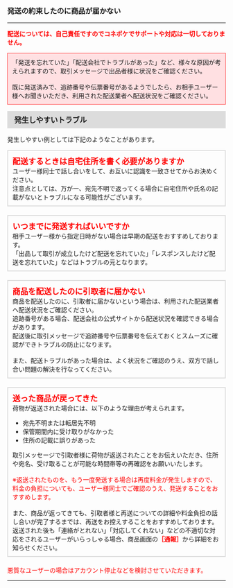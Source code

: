 <h3>発送の約束したのに商品が届かない</h3>
<hr>

<font color="#ff0000"><strong>配送については、自己責任ですのでコネポケでサポートや対応は一切しておりません。</strong></font>

<div style="padding: 10px; margin-top: 15px; margin-bottom: 15px; border: 1px solid #ff3333; background-color: #ffe0e2;">
「発送を忘れていた」「配送会社でトラブルがあった」など、様々な原因が考えられますので、取引メッセージで出品者様に状況をご確認ください。<br>
<br>
既に発送済みで、追跡番号や伝票番号があるようでしたら、お相手ユーザー様へお聞きいただき、利用された配送業者へ配送状況をご確認ください。
</div>

<div style="padding: 7px 15px; margin-top: 15px; margin-bottom: 15px; border: 1px solid #dcdcdc; background-color: #dcdcdc; font-size: 120%">
<strong>発生しやすいトラブル</strong>
</div>

発生しやすい例としては下記のようなことがあります。

<div style="padding: 10px; margin-top: 15px; margin-bottom: 20px; border: 2px solid #dcdcdc;">
<span style="font-size:18px; color:#ff0000"><strong>配送するときは自宅住所を書く必要がありますか</strong></span><br>
ユーザー様同士で話し合いをして、お互いに認識を一致させてからお決めください。<br>
注意点としては、万が一、宛先不明で返ってくる場合に自宅住所や氏名の記載がないとトラブルになる可能性がございます。
</div>

<div style="padding: 10px; margin-top: 15px; margin-bottom: 20px; border: 2px solid #dcdcdc;">
<span style="font-size:18px; color:#ff0000"><strong>いつまでに発送すればいいですか</strong></span><br>
相手ユーザー様から指定日時がない場合は早期の配送をおすすめしております。<br>
「出品して取引が成立したけど配送を忘れていた」「レスポンスしたけど配送を忘れていた」などはトラブルの元となります。
</div>

<div style="padding: 10px; margin-top: 15px; margin-bottom: 20px; border: 2px solid #dcdcdc;">
<span style="font-size:18px; color:#ff0000"><strong>商品を配送したのに引取者に届かない</strong></span><br>
商品を配送したのに、引取者に届かないという場合は、利用された配送業者へ配送状況をご確認ください。<br>
追跡番号がある場合、配送会社の公式サイトから配送状況を確認できる場合があります。<br>
配送後に取引メッセージで追跡番号や伝票番号を伝えておくとスムーズに確認ができトラブルの防止になります。<br>
<br>
また、配送トラブルがあった場合は、よく状況をご確認のうえ、双方で話し合い問題の解決を行なってください。
</div>

<div style="padding: 10px; margin-top: 15px; margin-bottom: 20px; border: 2px solid #dcdcdc;">
<span style="font-size:18px; color:#ff0000"><strong>送った商品が戻ってきた</strong></span><br>
荷物が返送された場合には、以下のような理由が考えられます。<br>
<ul>
<li>宛先不明または転居先不明</li>
<li>保管期間内に受け取りがなかった</li>
<li>住所の記載に誤りがあった</li>
</ul>
取引メッセージで引取者様に荷物が返送されたことをお伝えいただき、住所や宛名、受け取ることが可能な時間帯等の再確認をお願いいたします。<br>
<br>
<font color="#ff0000">※返送されたものを、もう一度発送する場合は再度料金が発生しますので、料金の負担についても、ユーザー様同士でご確認のうえ、発送することをおすすめします。</font><br>
<br>
また、商品が返ってきても、引取者様と再送についての詳細や料金負担の話し合いが完了するまでは、再送をお控えすることをおすすめしております。<br>
返送された後も「連絡がとれない」「対応してくれない」などの不適切な対応をされるユーザーがいらっしゃる場合、商品画面の<font color="#ff0000"><strong>［通報］</strong></font>から詳細をお知らせください。
</div>

<font color="#ff0000">悪質なユーザーの場合はアカウント停止などを検討させていただきます。</font>

<hr>